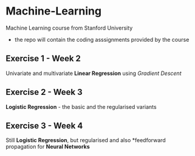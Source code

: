 # Machine-Learning
Machine Learning course from Stanford University

- the repo will contain the coding asssignments provided by the course

## Exercise 1 - Week 2
Univariate and multivariate **Linear Regression** using *Gradient Descent*

## Exercise 2 - Week 3
**Logistic Regression** - the basic and the regularised variants

## Exercise 3 - Week 4
Still **Logistic Regression**, but regularised and also *feedforward propagation
for **Neural Networks**
